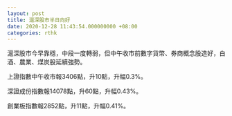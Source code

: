```yaml
---
layout: post
title: 滬深股市半日向好
date: 2020-12-28 11:43:54.000000000 +08:00
categories: rthk
---
```


滬深股市今早靠穩，中段一度轉弱，但中午收市前數字貨幣、券商概念股造好，白酒、農業、煤炭股延續強勢。

上證指數中午收市報3406點，升10點，升幅0.3%。

深證成份指數報14078點，升60點，升幅0.43%。

創業板指數報2852點，升11點，升幅0.41%。
